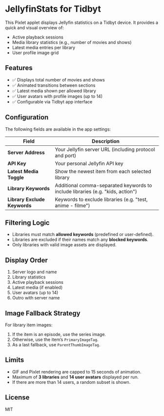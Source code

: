 # JellyfinStats for Tidbyt

This Pixlet applet displays Jellyfin statistics on a Tidbyt device. It provides a quick and visual overview of:

- Active playback sessions
- Media library statistics (e.g., number of movies and shows)
- Latest media entries per library
- User profile image grid

## Features

- ✅ Displays total number of movies and shows
- ✅ Animated transitions between sections
- ✅ Latest media shown per allowed library
- ✅ User avatars with profile images (up to 14)
- ✅ Configurable via Tidbyt app interface

## Configuration

The following fields are available in the app settings:

| Field | Description |
|-------|-------------|
| **Server Address** | Your Jellyfin server URL (including protocol and port) |
| **API Key** | Your personal Jellyfin API key |
| **Latest Media Toggle** | Show the newest item from each selected library |
| **Library Keywords** | Additional comma-separated keywords to include libraries (e.g. "kids, action") |
| **Library Exclude Keywords** | Keywords to exclude libraries (e.g. "test, anime - filme") |

## Filtering Logic

- Libraries must match **allowed keywords** (predefined or user-defined).
- Libraries are excluded if their names match any **blocked keywords**.
- Only libraries with valid image assets are displayed.

## Display Order

1. Server logo and name
2. Library statistics
3. Active playback sessions
4. Latest media (if enabled)
5. User avatars (up to 14)
6. Outro with server name

## Image Fallback Strategy

For library item images:

1. If the item is an episode, use the series image.
2. Otherwise, use the item’s `PrimaryImageTag`.
3. As a last fallback, use `ParentThumbImageTag`.

## Limits

- GIF and Pixlet rendering are capped to 15 seconds of animation.
- Maximum of **3 libraries** and **14 user avatars** displayed per run.
- If there are more than 14 users, a random subset is shown.

## License

MIT
